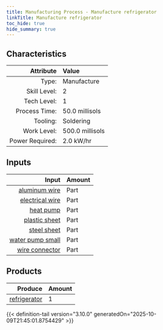 ```yaml
---
title: Manufacturing Process - Manufacture refrigerator
linkTitle: Manufacture refrigerator
toc_hide: true
hide_summary: true
---
```

<!-- This is generated by the MarsSim HelpGenertor, do not edit. -->


## Characteristics

| Attribute      | Value |
|--------:|:------|
|Type:|Manufacture|
|Skill Level:|2|
|Tech Level:|1|
|Process Time:|50.0 millisols|
|Tooling:|Soldering|
|Work Level:|500.0 millisols|
|Power Required:|2.0 kW/hr|

## Inputs

| Input      | Amount |
|--------:|:------|
|[aluminum wire](/docs/definitions/part/aluminum-wire)|Part|2|
|[electrical wire](/docs/definitions/part/electrical-wire)|Part|3|
|[heat pump](/docs/definitions/part/heat-pump)|Part|1|
|[plastic sheet](/docs/definitions/part/plastic-sheet)|Part|2|
|[steel sheet](/docs/definitions/part/steel-sheet)|Part|2|
|[water pump small](/docs/definitions/part/water-pump-small)|Part|2|
|[wire connector](/docs/definitions/part/wire-connector)|Part|6|

## Products


| Produce      | Amount |
|--------:|:------|
|[refrigerator](/docs/definitions/part/refrigerator)|1|



{{< definition-tail version="3.10.0" generatedOn="2025-10-09T21:45:01.8754429" >}}



